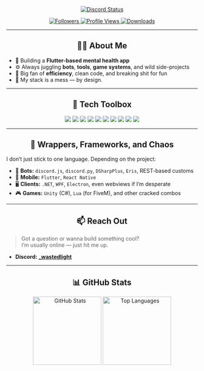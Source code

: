 <!-- Optional: Add a custom banner image or GIF -->
<!-- <p align="center">
  <img src="./assets/wastedlight-banner.gif" alt="WastedLight Banner" />
</p> -->

<!-- Discord Status Widget -->
<p align="center">
  <a href="https://discord.com/users/967847465200009226">
    <img src="https://discord.c99.nl/widget/theme-1/967847465200009226.png" alt="Discord Status">
  </a>
</p>

<!-- Socials / Stats Badges -->
<p align="center">
  <a href="https://github.com/Fire09">
    <img src="https://img.shields.io/github/followers/wastedlight?style=flat&logo=github&label=Followers&color=2D76BF" alt="Followers">
    <img src="https://komarev.com/ghpvc/?username=wastedlight&color=blueviolet" alt="Profile Views">
    <img src="https://img.shields.io/github/downloads/wastedlight/liarsbaranticheat/total?color=blue&label=Downloads&logo=github&style=flat" alt="Downloads">
  </a>
</p>

---

<h2 align="center">👨‍💻 About Me</h2>

- 🧠 Building a **Flutter-based mental health app**
- ⚙️ Always juggling **bots**, **tools**, **game systems**, and wild side-projects
- 🎯 Big fan of **efficiency**, clean code, and breaking shit for fun
- 🧪 My stack is a mess — by design.

---

<h2 align="center">🧰 Tech Toolbox</h2>

<p align="center">
  <img src="https://img.shields.io/badge/JavaScript-323330?style=for-the-badge&logo=javascript&logoColor=F7DF1E"/>
  <img src="https://img.shields.io/badge/TypeScript-007ACC?style=for-the-badge&logo=typescript&logoColor=white"/>
  <img src="https://img.shields.io/badge/Python-3776AB?style=for-the-badge&logo=python&logoColor=ffdd54"/>
  <img src="https://img.shields.io/badge/Java-ED8B00?style=for-the-badge&logo=java&logoColor=white"/>
  <img src="https://img.shields.io/badge/C%23-239120?style=for-the-badge&logo=c-sharp&logoColor=white"/>
  <img src="https://img.shields.io/badge/Flutter-02569B?style=for-the-badge&logo=flutter&logoColor=white"/>
  <img src="https://img.shields.io/badge/Node.js-6DA55F?style=for-the-badge&logo=node.js&logoColor=white"/>
  <img src="https://img.shields.io/badge/NPM-CB3837?style=for-the-badge&logo=npm&logoColor=white"/>
  <img src="https://img.shields.io/badge/VSCODE-007ACC?style=for-the-badge&logo=visual-studio-code&logoColor=white"/>
  <img src="https://img.shields.io/badge/GitHub-181717?style=for-the-badge&logo=github&logoColor=white"/>
</p>

---

<h2 align="center">🧪 Wrappers, Frameworks, and Chaos</h2>

I don’t just stick to one language. Depending on the project:

- 🤖 **Bots:** `discord.js`, `discord.py`, `DSharpPlus`, `Eris`, REST-based customs  
- 📱 **Mobile:** `Flutter`, `React Native`  
- 🖥️ **Clients:** `.NET`, `WPF`, `Electron`, even webviews if I’m desperate  
- 🎮 **Games:** `Unity` (C#), `Lua` (for FiveM), and other cracked combos

---

<h2 align="center">📫 Reach Out</h2>

> Got a question or wanna build something cool?  
> I’m usually online — just hit me up.

- **Discord:** [**_wastedlight**](https://discord.com/users/967847465200009226)

---

<h2 align="center">📊 GitHub Stats</h2>

<p align="center">
  <img height="180em" src="https://github-readme-stats.vercel.app/api?username=wastedlight&show_icons=true&theme=radical&layout=compact" alt="GitHub Stats" />
  <img height="180em" src="https://github-readme-stats.vercel.app/api/top-langs/?username=wastedlight&theme=radical&layout=compact&langs_count=7" alt="Top Languages" />
</p>
